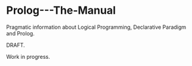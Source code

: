 # Prolog---The-Manual
Pragmatic information about Logical Programming, Declarative Paradigm and Prolog.

DRAFT.

Work in progress.
